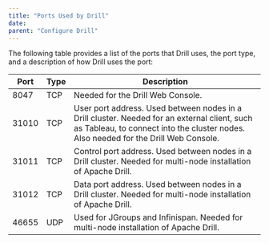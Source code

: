 ```yaml
---
title: "Ports Used by Drill"
date: 
parent: "Configure Drill"
---
```

The following table provides a list of the ports that Drill uses, the port
type, and a description of how Drill uses the port:

| Port  | Type | Description                                                                                                                                                                    |
|-------|------|--------------------------------------------------------------------------------------------------------------------------------------------------------------------------------|
| 8047  | TCP  | Needed for the Drill Web Console.                                                                                                                                                   |
| 31010 | TCP  | User port address. Used between nodes in a Drill cluster. Needed for an external client, such as Tableau, to connect into the cluster nodes. Also needed for the Drill Web Console. |
| 31011 | TCP  | Control port address. Used between nodes in a Drill cluster. Needed for multi-node installation of Apache Drill.                                                               |
| 31012 | TCP  | Data port address. Used between nodes in a Drill cluster. Needed for multi-node installation of Apache Drill.                                                                  |
| 46655 | UDP  | Used for JGroups and Infinispan. Needed for multi-node installation of Apache Drill.                                                                                           |

